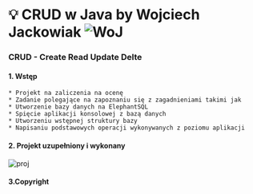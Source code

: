 # :bulb: CRUD w Java by Wojciech Jackowiak ![WoJ](https://user-images.githubusercontent.com/43810008/211585809-402f9e33-faec-4a25-b871-773d0788f9d0.PNG)

### CRUD - Create Read Update Delte
#### 1. Wstęp
	* Projekt na zaliczenia na ocenę
	* Zadanie polegające na zapoznaniu się z zagadnieniami takimi jak
	* Utworzenie bazy danych na ElephantSQL
	* Spięcie aplikacji konsolowej z bazą danych
	* Utworzeniu wstępnej struktury bazy
	* Napisaniu podstawowych operacji wykonywanych z poziomu aplikacji
	
#### 2. Projekt uzupełniony i wykonany
![proj](https://user-images.githubusercontent.com/43810008/211585630-a96fe1d5-b3cf-4ace-aa92-5fe8fcd78c58.PNG)

#### 3.Copyright
